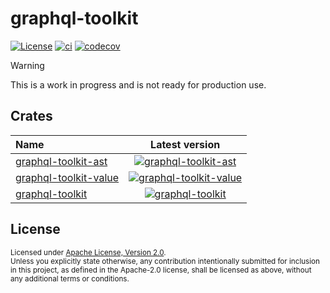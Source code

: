 # graphql-toolkit

[![License](https://img.shields.io/badge/License-Apache_2.0-blue.svg)](./LICENSE)
[![ci](https://github.com/LNSD/graphql-toolkit/actions/workflows/ci.yml/badge.svg)](https://github.com/LNSD/graphql-toolkit/actions/workflows/ci.yml)
[![codecov](https://codecov.io/gh/LNSD/graphql-toolkit/graph/badge.svg?token=4MAWTRVWYJ)](https://codecov.io/gh/LNSD/graphql-toolkit)

> [!Warning]
> This is a work in progress and is not ready for production use.

## Crates

| Name                                             |                                                          Latest version                                                           |
|:-------------------------------------------------|:---------------------------------------------------------------------------------------------------------------------------------:|
| [graphql-toolkit-ast](./graphql-toolkit-ast)     |    [![graphql-toolkit-ast](https://img.shields.io/crates/v/graphql-toolkit-ast)](https://crates.io/crates/graphql-toolkit-ast)    |
| [graphql-toolkit-value](./graphql-toolkit-value) | [![graphql-toolkit-value](https://img.shields.io/crates/v/graphql-toolkit-value)](https://crates.io/crates/graphql-toolkit-value) |
| [graphql-toolkit](./graphql-toolkit)             |          [![graphql-toolkit](https://img.shields.io/crates/v/graphql-toolkit)](https://crates.io/crates/graphql-toolkit)          |

## License

<sup>
Licensed under <a href="LICENSE">Apache License, Version 2.0</a>.
</sup>

<br>

<sub>
Unless you explicitly state otherwise, any contribution intentionally submitted
for inclusion in this project, as defined in the Apache-2.0 license, shall be 
licensed as above, without any additional terms or conditions.
</sub>
